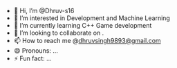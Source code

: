 - 👋 Hi, I’m @Dhruv-s16
- 👀 I’m interested in Development and Machine Learning
- 🌱 I’m currently learning C++ Game development
- 💞️ I’m looking to collaborate on .
- 📫 How to reach me @dhruvsingh9893@gmail.com
- 😄 Pronouns: ...
- ⚡ Fun fact: ...

<!---
Dhruv-s16/Dhruv-s16 is a ✨ special ✨ repository because its `README.md` (this file) appears on your GitHub profile.
You can click the Preview link to take a look at your changes.
--->

